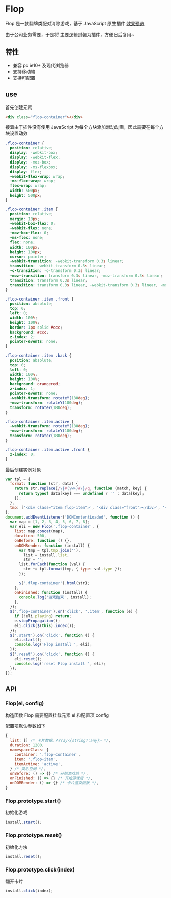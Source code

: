 # Flop

Flop 是一款翻牌类配对消除游戏，基于 JavaScript 原生插件 [效果预览](https://codepen.io/liejiayong/pen/dyVLXEm)

由于公司业务需要，于是将 主要逻辑封装为插件，方便日后复用~

## 特性

- 兼容 pc ie10+ 及现代浏览器
- 支持移动端
- 支持可配置

<!-- ## Usage -->

<!-- ## install

```bash

npm i scratchers -S

``` -->

## use

首先创建元素

```html
<div class="flop-container"></div>
```

接着由于插件没有使用 JavaScript 为每个方块添加滑动动画，因此需要在每个方块设置动效

```css
.flop-container {
  position: relative;
  display: -webkit-box;
  display: -webkit-flex;
  display: -moz-box;
  display: -ms-flexbox;
  display: flex;
  -webkit-flex-wrap: wrap;
  -ms-flex-wrap: wrap;
  flex-wrap: wrap;
  width: 500px;
  height: 500px;
}

.flop-container .item {
  position: relative;
  margin: 10px;
  -webkit-box-flex: 0;
  -webkit-flex: none;
  -moz-box-flex: 0;
  -ms-flex: none;
  flex: none;
  width: 100px;
  height: 100px;
  cursor: pointer;
  -webkit-transition: -webkit-transform 0.3s linear;
  transition: -webkit-transform 0.3s linear;
  -o-transition: -o-transform 0.3s linear;
  -moz-transition: transform 0.3s linear, -moz-transform 0.3s linear;
  transition: transform 0.3s linear;
  transition: transform 0.3s linear, -webkit-transform 0.3s linear, -moz-transform 0.3s linear, -o-transform 0.3s linear;
}

.flop-container .item .front {
  position: absolute;
  top: 0;
  left: 0;
  width: 100%;
  height: 100%;
  border: 1px solid #ccc;
  background: #ccc;
  z-index: 2;
  pointer-events: none;
}

.flop-container .item .back {
  position: absolute;
  top: 0;
  left: 0;
  width: 100%;
  height: 100%;
  background: orangered;
  z-index: 1;
  pointer-events: none;
  -webkit-transform: rotateY(180deg);
  -moz-transform: rotateY(180deg);
  transform: rotateY(180deg);
}

.flop-container .item.active {
  -webkit-transform: rotateY(180deg);
  -moz-transform: rotateY(180deg);
  transform: rotateY(180deg);
}

.flop-container .item.active .front {
  z-index: 0;
}
```

最后创建实例对象

```js
var tpl = {
  format: function (str, data) {
    return str.replace(/\{#(\w+)#\}/g, function (match, key) {
      return typeof data[key] === undefined ? '' : data[key];
    });
  },
  tmp: ['<div class="item flop-item">', '<div class="front"></div>', '<div class="back">{#type#}</div>', '</div>'],
};
document.addEventListener('DOMContentLoaded', function () {
  var map = [1, 2, 3, 4, 5, 6, 7, 8];
  var eli = new Flop('.flop-container', {
    list: map.concat(map),
    duration: 500,
    onBefore: function () {},
    onDOMRender: function (install) {
      var tmp = tpl.tmp.join(''),
        list = install.list,
        str = '';
      list.forEach(function (val) {
        str += tpl.format(tmp, { type: val.type });
      });

      $('.flop-container').html(str);
    },
    onFinished: function (install) {
      console.log('游戏结束', install);
    },
  });
  $('.flop-container').on('click', '.item', function (e) {
    if (!eli.playing) return;
    e.stopPropagation();
    eli.click($(this).index());
  });
  $('.start').on('click', function () {
    eli.start();
    console.log('Flop install ', eli);
  });
  $('.reset').on('click', function () {
    eli.reset();
    console.log('reset Flop install ', eli);
  });
});
```

## API

### Flop(el, config)

构造函数 Flop 需要配置挂载元素 el 和配置项 config

配置项默认参数如下

```js
{
  list: [] /* 卡片数据。Array<{string?:any}> */,
  duration: 1200,
  namespaceClass: {
    container: '.flop-container',
    item: '.flop-item',
    itemActive: 'active',
  } /* 类名空间 */,
  onBefore: () => {} /* 开始游戏前 */,
  onFinished: () => {} /* 开始游戏后 */,
  onDOMRender: () => {} /* 卡片渲染函数 */,
}
```

### Flop.prototype.start()

初始化游戏

```js
install.start();
```

### Flop.prototype.reset()

初始化方块

```js
install.reset();
```

### Flop.prototype.click(index)

翻开卡片

```js
install.click(index);
```
